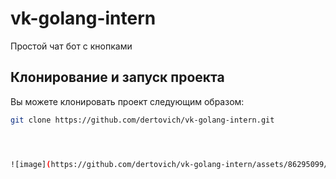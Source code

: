 # vk-golang-intern
Простой чат бот с кнопками

## Клонирование и запуск проекта

Вы можете клонировать проект следующим образом:

```sh
git clone https://github.com/dertovich/vk-golang-intern.git




![image](https://github.com/dertovich/vk-golang-intern/assets/86295099/ae2632fe-db22-41e4-aa21-b0acf9bf0380)
